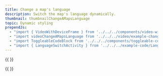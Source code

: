 ```yaml
---
title: Change a map's language
description: Switch the map's language dynamically.
thumbnail: thumbnailChangeAMapsLanguage
topic: Dynamic styling
prependJs:
  - "import { VideoWithDeviceFrame } from '../../../components/video-with-device-frame'"
  - "import videoChangeAMapsLanguage from '../../../video/example-changeamapslanguage.mp4'"
  - "import ToggleableCodeBlock from '../../../components/toggleable-code-block'"
  - "import { LanguageSwitchActivity } from '../../../example-code/LanguageSwitchActivity.js'"
---
```


{{
  <VideoWithDeviceFrame 
    videoFile={videoChangeAMapsLanguage}
    rotation="horizontal"
    device="pixel-2"
  />
}}


<!-- Any notes about this example would go here.  -->

{{
  <ToggleableCodeBlock 
    codeSnippet={LanguageSwitchActivity}
  />
}}
